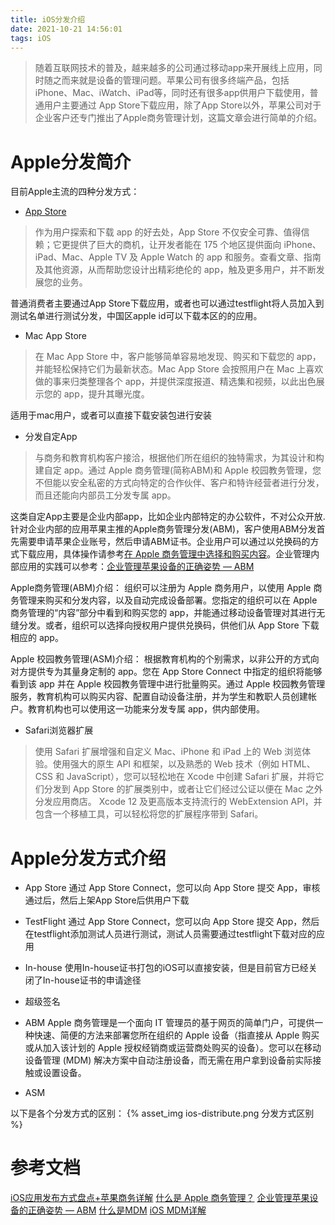 ```yaml
---
title: iOS分发介绍
date: 2021-10-21 14:56:01
tags: iOS
---
```


> 随着互联网技术的普及，越来越多的公司通过移动app来开展线上应用，同时随之而来就是设备的管理问题。苹果公司有很多终端产品，包括iPhone、Mac、iWatch、iPad等，同时还有很多app供用户下载使用，普通用户主要通过 App Store下载应用，除了App Store以外，苹果公司对于企业客户还专门推出了Apple商务管理计划，这篇文章会进行简单的介绍。

# Apple分发简介

目前Apple主流的四种分发方式：

- [App Store](https://developer.apple.com/cn/app-store/)

> 作为用户探索和下载 app 的好去处，App Store 不仅安全可靠、值得信赖；它更提供了巨大的商机，让开发者能在 175 个地区提供面向 iPhone、iPad、Mac、Apple TV 及 Apple Watch 的 app 和服务。查看文章、指南及其他资源，从而帮助您设计出精彩绝伦的 app，触及更多用户，并不断发展您的业务。

普通消费者主要通过App Store下载应用，或者也可以通过testflight将人员加入到测试名单进行测试分发，中国区apple id可以下载本区的的应用。

- Mac App Store

> 在 Mac App Store 中，客户能够简单容易地发现、购买和下载您的 app，并能轻松保持它们为最新状态。Mac App Store 会按照用户在 Mac 上喜欢做的事来归类整理各个 app，并提供深度报道、精选集和视频，以此出色展示您的 app，提升其曝光度。

适用于mac用户，或者可以直接下载安装包进行安装

- 分发自定App

> 与商务和教育机构客户接洽，根据他们所在组织的独特需求，为其设计和构建自定 app。通过 Apple 商务管理(简称ABM)和 Apple 校园教务管理，您不但能以安全私密的方式向特定的合作伙伴、客户和特许经营者进行分发，而且还能向内部员工分发专属 app。

这类自定App主要是企业内部app，比如企业内部特定的办公软件，不对公众开放.针对企业内部的应用苹果主推的Apple商务管理分发(ABM)，客户使用ABM分发首先需要申请苹果企业账号，然后申请ABM证书。企业用户可以通过以兑换码的方式下载应用，具体操作请参考[在 Apple 商务管理中选择和购买内容](https://support.apple.com/zh-cn/guide/apple-business-manager/asmc21817890/web)。企业管理内部应用的实践可以参考：[企业管理苹果设备的正确姿势 — ABM](https://blogs.vmware.com/china/2019/10/08/%E4%BC%81%E4%B8%9A%E9%87%87%E8%B4%AD%E8%8B%B9%E6%9E%9C%E8%AE%BE%E5%A4%87%E7%9A%84%E6%AD%A3%E7%A1%AE%E5%A7%BF%E5%8A%BF-abm/)

Apple商务管理(ABM)介绍：
组织可以注册为 Apple 商务用户，以使用 Apple 商务管理来购买和分发内容，以及自动完成设备部署。您指定的组织可以在 Apple 商务管理的“内容”部分中看到和购买您的 app，并能通过移动设备管理对其进行无缝分发。或者，组织可以选择向授权用户提供兑换码，供他们从 App Store 下载相应的 app。

Apple 校园教务管理(ASM)介绍：
根据教育机构的个别需求，以非公开的方式向对方提供专为其量身定制的 app。您在 App Store Connect 中指定的组织将能够看到该 app 并在 Apple 校园教务管理中进行批量购买。通过 Apple 校园教务管理服务，教育机构可以购买内容、配置自动设备注册，并为学生和教职人员创建帐户。教育机构也可以使用这一功能来分发专属 app，供内部使用。

- Safari浏览器扩展

> 使用 Safari 扩展增强和自定义 Mac、iPhone 和 iPad 上的 Web 浏览体验。使用强大的原生 API 和框架，以及熟悉的 Web 技术（例如 HTML、CSS 和 JavaScript），您可以轻松地在 Xcode 中创建 Safari 扩展，并将它们分发到 App Store 的扩展类别中，或者让它们经过公证以便在 Mac 之外分发应用商店。 Xcode 12 及更高版本支持流行的 WebExtension API，并包含一个移植工具，可以轻松将您的扩展程序带到 Safari。

# Apple分发方式介绍

- App Store
通过 App Store Connect，您可以向 App Store 提交 App，审核通过后，然后上架App Store后供用户下载

- TestFlight
通过 App Store Connect，您可以向 App Store 提交 App，然后在testflight添加测试人员进行测试，测试人员需要通过testflight下载对应的应用

- In-house
使用In-house证书打包的iOS可以直接安装，但是目前官方已经关闭了In-house证书的申请途径

- 超级签名
- ABM
Apple 商务管理是一个面向 IT 管理员的基于网页的简单门户，可提供一种快速、简便的方法来部署您所在组织的 Apple 设备（指直接从 Apple 购买或从加入该计划的 Apple 授权经销商或运营商处购买的设备）。您可以在移动设备管理 (MDM) 解决方案中自动注册设备，而无需在用户拿到设备前实际接触或设置设备。

- ASM

以下是各个分发方式的区别：
{% asset_img ios-distribute.png 分发方式区别 %}


# 参考文档

[iOS应用发布方式盘点+苹果商务详解](https://www.jianshu.com/p/c8361a83a338)
[什么是 Apple 商务管理？](https://support.apple.com/zh-cn/guide/apple-business-manager/apdd344cdd9d/1/web/1)
[企业管理苹果设备的正确姿势 — ABM](https://blogs.vmware.com/china/2019/10/08/%E4%BC%81%E4%B8%9A%E9%87%87%E8%B4%AD%E8%8B%B9%E6%9E%9C%E8%AE%BE%E5%A4%87%E7%9A%84%E6%AD%A3%E7%A1%AE%E5%A7%BF%E5%8A%BF-abm/)
[什么是MDM](https://www.manageengine.cn/mobile-device-management/what-is-mdm.html)
[iOS MDM详解](https://juejin.cn/post/6844903969160986632)


